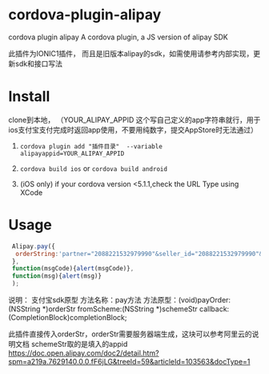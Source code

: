 # cordova-plugin-alipay
cordova plugin alipay
A cordova plugin, a JS version of alipay SDK

此插件为IONIC1插件，
而且是旧版本alipay的sdk，如需使用请参考内部实现，更新sdk和接口写法

# Install
clone到本地，
（YOUR_ALIPAY_APPID 这个写自己定义的app字符串就行，用于ios支付宝支付完成时返回app使用，不要用纯数字，提交AppStore时无法通过）
1. ```cordova plugin add "插件目录"  --variable alipayappid=YOUR_ALIPAY_APPID```

2. ```cordova build ios``` or ```cordova build android```

3. (iOS only) if your cordova version <5.1.1,check the URL Type using XCode

# Usage

```Javascript
 Alipay.pay({
  orderString:'partner="2088221532979990"&seller_id="2088221532979990"&out_trade_no="W8OQO9SBGPMRVM8"&subject="1"&body="我是测试数据"&total_fee="0.02"&notify_url="http://www.xxx.com"&service="mobile.securitypay.pay"&payment_type="1"&_input_charset="utf-8"&it_b_pay="30m"&show_url="m.alipay.com"&sign="Sf43Dxwdymdq3%2FqdhfBy4FEZzade%2FXhgduPIWV9%2BTuXCs%2FtozmlaiZWaF%2FmlWp2BdVQyUzC0NcPK8%2FcENQUodKzU8ZjkwFQPyMnxLqVjcuqBh%2FiYfMRBg9wMQWaxfRv5o5Gkqgvzq71MVO%2Fz1UttgnNqvWoL3RBw1GxSXQKmuoc%3D"&sign_type="RSA"'
 },
 function(msgCode){alert(msgCode)},
 function(msg){alert(msg)}
 );
```
说明：
支付宝sdk原型
方法名称：pay方法
方法原型：(void)payOrder:(NSString *)orderStr fromScheme:(NSString *)schemeStr callback:(CompletionBlock)completionBlock;

此插件直接传入orderStr，orderStr需要服务器端生成，这块可以参考阿里云的说明文档
schemeStr取的是填入的appid
https://doc.open.alipay.com/doc2/detail.htm?spm=a219a.7629140.0.0.fF6jLG&treeId=59&articleId=103563&docType=1
